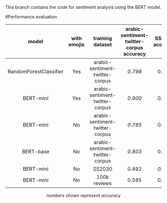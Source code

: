 This branch contains the code for sentiment analysis using the BERT model.

<a id="3"> </a>
#Performance evaluation

| model | with emojis| training dataset  |  arabic-sentiment-twitter-corpus accuracy | SS2030 accuracy | 100k reviews accuracy  
| :---: | :---: | :---: |  :---: | :---: | :---:
| RandomForestClassifier | Yes | arabic-sentiment-twitter-corpus | *0.798*| 0.550 | 0.585
| BERT-mini| Yes | arabic-sentiment-twitter-corpus | *0.900*| 0.639 | 0.599
| BERT-mini| No | arabic-sentiment-twitter-corpus | *0.785* | 0.579 | 0.570
| BERT-base | No | arabic-sentiment-twitter-corpus | *0.803*  |  0.652| 0.652
| BERT-mini| No | SS2030  | 0.492 | *0.847* | 0.502  
| BERT-mini| No | 100k reviews  | 0.585 | 0.626 | *0.885*


<center><i>numbers shown represent accuracy</i></center>

